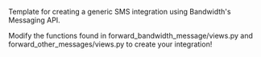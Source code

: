 Template for creating a generic SMS integration using Bandwidth's Messaging API.

Modify the functions found in forward_bandwidth_message/views.py and forward_other_messages/views.py to create your integration!
